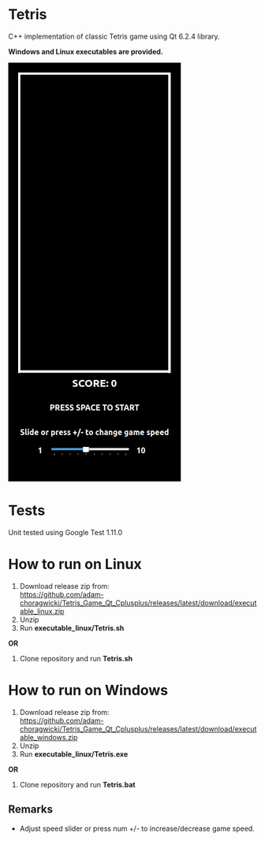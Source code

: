 # Tetris
C++ implementation of classic Tetris game using Qt 6.2.4 library.

**Windows and Linux executables are provided.**

![tetris.gif](tetris.gif)

# Tests
Unit tested using Google Test 1.11.0

# How to run on Linux
1. Download release zip from:\
   https://github.com/adam-choragwicki/Tetris_Game_Qt_Cplusplus/releases/latest/download/executable_linux.zip
2. Unzip
3. Run **executable_linux/Tetris.sh**

**OR**

1. Clone repository and run **Tetris.sh**

# How to run on Windows
1. Download release zip from:\
   https://github.com/adam-choragwicki/Tetris_Game_Qt_Cplusplus/releases/latest/download/executable_windows.zip
2. Unzip
3. Run **executable_linux/Tetris.exe**

**OR**

1. Clone repository and run **Tetris.bat**

## Remarks
- Adjust speed slider or press num +/- to increase/decrease game speed.
